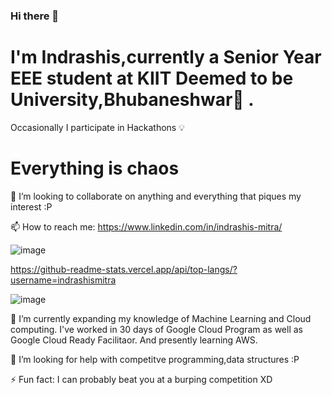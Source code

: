 ### Hi there 👋
# I'm Indrashis,currently a Senior Year EEE student at KIIT Deemed to be University,Bhubaneshwar🏫 . 
 
 Occasionally I participate in Hackathons 💡 

# Everything is chaos 
👯 I’m looking to collaborate on anything and everything that piques my interest :P


 📫 How to reach me: https://www.linkedin.com/in/indrashis-mitra/


![image](https://user-images.githubusercontent.com/48444783/122433730-1cd95480-cfb4-11eb-9522-893d316a529c.png)

 
  https://github-readme-stats.vercel.app/api/top-langs/?username=indrashismitra
  
![image](https://user-images.githubusercontent.com/48444783/111946732-14cb5f00-8b02-11eb-9e29-0653428be587.png)

 🌱 I’m currently expanding my knowledge of Machine Learning and Cloud computing. I've worked in 30 days of Google Cloud Program as well as Google Cloud Ready Facilitaor. And presently learning AWS.
 
 🤔 I’m looking for help with competitve programming,data structures :P

⚡ Fun fact: I can probably beat you at a burping competition XD
<!--
**indrashismitra/indrashismitra** is a ✨ _special_ ✨ repository because its `README.md` (this file) appears on your GitHub profile.

Here are some ideas to get you started:

- 🔭 I’m currently working on ...
- 🌱 I’m currently expanding my knowledge of Machine Learning
- 👯 I’m looking to collaborate on 
- 🤔 I’m looking for help with ...
- ...
-https://github-readme-stats.vercel.app/api?username=indrashismitra&show_icons=true&theme=radical
-  ...
- ⚡ Fun fact: ...
-->
